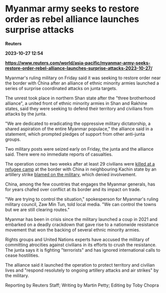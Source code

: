 # Myanmar army seeks to restore order as rebel alliance launches surprise attacks
**Reuters**

**2023-10-27 12:54**

**https://www.reuters.com/world/asia-pacific/myanmar-army-seeks-restore-order-rebel-alliance-launches-surprise-attacks-2023-10-27/**

Myanmar's ruling military on Friday said it was seeking to restore order near the border with China after an alliance of ethnic minority armies launched a series of surprise coordinated attacks on junta targets.

The unrest took place in northern Shan state after the "three brotherhood alliance", a united front of ethnic minority armies in Shan and Rakhine states, said they were seeking to defend their territory and civilians from attacks by the junta.

"We are dedicated to eradicating the oppressive military dictatorship, a shared aspiration of the entire Myanmar populace," the alliance said in a statement, which prompted pledges of support from other anti-junta groups.

Two military posts were seized early on Friday, the junta and the alliance said. There were no immediate reports of casualties.

The operation comes two weeks after at least 29 civilians were [killed at a refugee camp](https://www.reuters.com/world/us-condemns-myanmar-refugee-camp-strike-calls-it-military-attack-2023-10-11/) at the border with China in neighbouring Kachin state by an artillery strike [blamed on the military](https://www.reuters.com/world/us-condemns-myanmar-refugee-camp-strike-calls-it-military-attack-2023-10-11/), which denied involvement.

China, among the few countries that engages the Myanmar generals, has for years chafed over conflict at its border and its impact on trade.

"We are trying to control the situation," spokesperson for Myanmar's ruling military council, Zaw Min Tun, told local media. "We can control the towns but we are still clearing routes."

Myanmar has been in crisis since the military launched a coup in 2021 and embarked on a deadly crackdown that gave rise to a nationwide resistance movement that won the backing of several ethnic minority armies.

Rights groups and United Nations experts have accused the military of committing atrocities against civilians in its efforts to crush the resistance. The junta says it is fighting "terrorists" and has ignored international calls to cease hostilities.

The alliance said it launched the operation to protect territory and civilian lives and "respond resolutely to ongoing artillery attacks and air strikes" by the military.

Reporting by Reuters Staff; Writing by Martin Petty; Editing by Toby Chopra